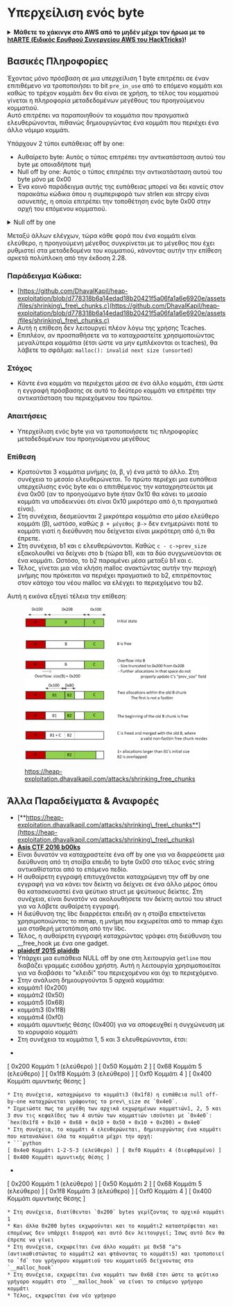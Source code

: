 # Υπερχείλιση ενός byte

<details>

<summary><strong>Μάθετε το χάκινγκ στο AWS από το μηδέν μέχρι τον ήρωα με το</strong> <a href="https://training.hacktricks.xyz/courses/arte"><strong>htARTE (Ειδικός Ερυθρού Συνεργείου AWS του HackTricks)</strong></a><strong>!</strong></summary>

Άλλοι τρόποι υποστήριξης του HackTricks:

* Αν θέλετε να δείτε την **εταιρεία σας να διαφημίζεται στο HackTricks** ή να **κατεβάσετε το HackTricks σε μορφή PDF** ελέγξτε τα [**ΣΧΕΔΙΑ ΣΥΝΔΡΟΜΗΣ**](https://github.com/sponsors/carlospolop)!
* Αποκτήστε το [**επίσημο PEASS & HackTricks swag**](https://peass.creator-spring.com)
* Ανακαλύψτε [**την Οικογένεια PEASS**](https://opensea.io/collection/the-peass-family), τη συλλογή μας από αποκλειστικά [**NFTs**](https://opensea.io/collection/the-peass-family)
* **Εγγραφείτε στη** 💬 [**ομάδα Discord**](https://discord.gg/hRep4RUj7f) ή στη [**ομάδα τηλεγραφήματος**](https://t.me/peass) ή **ακολουθήστε** μας στο **Twitter** 🐦 [**@hacktricks\_live**](https://twitter.com/hacktricks\_live)**.**
* **Μοιραστείτε τα χάκινγκ κόλπα σας υποβάλλοντας PRs στα** [**HackTricks**](https://github.com/carlospolop/hacktricks) και [**HackTricks Cloud**](https://github.com/carlospolop/hacktricks-cloud) αποθετήρια του github.

</details>

## Βασικές Πληροφορίες

Έχοντας μόνο πρόσβαση σε μια υπερχείλιση 1 byte επιτρέπει σε έναν επιτιθέμενο να τροποποιήσει το bit `pre_in_use` από το επόμενο κομμάτι και καθώς το τρέχον κομμάτι δεν θα είναι σε χρήση, το τέλος του κομματιού γίνεται η πληροφορία μεταδεδομένων μεγέθους του προηγούμενου κομματιού.\
Αυτό επιτρέπει να παραποιηθούν τα κομμάτια που πραγματικά ελευθερώνονται, πιθανώς δημιουργώντας ένα κομμάτι που περιέχει ένα άλλο νόμιμο κομμάτι.

Υπάρχουν 2 τύποι ευπάθειας off by one:

* Αυθαίρετο byte: Αυτός ο τύπος επιτρέπει την αντικατάσταση αυτού του byte με οποιαδήποτε τιμή
* Null off by one: Αυτός ο τύπος επιτρέπει την αντικατάσταση αυτού του byte μόνο με 0x00
* Ένα κοινό παράδειγμα αυτής της ευπάθειας μπορεί να δει κανείς στον παρακάτω κώδικα όπου η συμπεριφορά των strlen και strcpy είναι ασυνεπής, η οποία επιτρέπει την τοποθέτηση ενός byte 0x00 στην αρχή του επόμενου κομματιού.

<details>

<summary>Null off by one</summary>
```c
// From https://ctf-wiki.mahaloz.re/pwn/linux/glibc-heap/off_by_one/
int main(void)
{
char buffer[40]="";
void *chunk1;
chunk1 = malloc(24);
puts("Get Input");
gets(buffer);
if(strlen(buffer)==24)
{
strcpy(chunk1,buffer);
}
return 0;
}
```
</details>

Μεταξύ άλλων ελέγχων, τώρα κάθε φορά που ένα κομμάτι είναι ελεύθερο, η προηγούμενη μέγεθος συγκρίνεται με το μέγεθος που έχει ρυθμιστεί στα μεταδεδομένα του κομματιού, κάνοντας αυτήν την επίθεση αρκετά πολύπλοκη από την έκδοση 2.28.

### Παράδειγμα Κώδικα:

* [https://github.com/DhavalKapil/heap-exploitation/blob/d778318b6a14edad18b20421f5a06fa1a6e6920e/assets/files/shrinking\_free\_chunks.c](https://github.com/DhavalKapil/heap-exploitation/blob/d778318b6a14edad18b20421f5a06fa1a6e6920e/assets/files/shrinking\_free\_chunks.c)
* Αυτή η επίθεση δεν λειτουργεί πλέον λόγω της χρήσης Tcaches.
* Επιπλέον, αν προσπαθήσετε να το καταχραστείτε χρησιμοποιώντας μεγαλύτερα κομμάτια (έτσι ώστε να μην εμπλέκονται οι tcaches), θα λάβετε το σφάλμα: `malloc(): invalid next size (unsorted)`

### Στόχος

* Κάντε ένα κομμάτι να περιέχεται μέσα σε ένα άλλο κομμάτι, έτσι ώστε η εγγραφή πρόσβασης σε αυτό το δεύτερο κομμάτι να επιτρέπει την αντικατάσταση του περιεχόμενου του πρώτου.

### Απαιτήσεις

* Υπερχείλιση ενός byte για να τροποποιήσετε τις πληροφορίες μεταδεδομένων του προηγούμενου μεγέθους

### Επίθεση

* Κρατούνται 3 κομμάτια μνήμης (α, β, γ) ένα μετά το άλλο. Στη συνέχεια το μεσαίο ελευθερώνεται. Το πρώτο περιέχει μια ευπάθεια υπερχείλισης ενός byte και ο επιτιθέμενος την καταχρηστεύεται με ένα 0x00 (αν το προηγούμενο byte ήταν 0x10 θα κάνει το μεσαίο κομμάτι να υποδεικνύει ότι είναι 0x10 μικρότερο από ό,τι πραγματικά είναι).
* Στη συνέχεια, δεσμεύονται 2 μικρότερα κομμάτια στο μέσο ελεύθερο κομμάτι (β), ωστόσο, καθώς `β + μέγεθος β->` δεν ενημερώνει ποτέ το κομμάτι γιατί η διεύθυνση που δείχνεται είναι μικρότερη από ό,τι θα έπρεπε.
* Στη συνέχεια, b1 και c ελευθερώνονται. Καθώς `c - c->prev_size` εξακολουθεί να δείχνει στο b (τώρα b1), και τα δύο συγχωνεύονται σε ένα κομμάτι. Ωστόσο, το b2 παραμένει μέσα μεταξύ b1 και c.
* Τέλος, γίνεται μια νέα κλήση malloc ανακτώντας αυτήν την περιοχή μνήμης που πρόκειται να περιέχει πραγματικά το b2, επιτρέποντας στον κάτοχο του νέου malloc να ελέγχει το περιεχόμενο του b2.

Αυτή η εικόνα εξηγεί τέλεια την επίθεση:

<figure><img src="../../.gitbook/assets/image (1247).png" alt=""><figcaption><p><a href="https://heap-exploitation.dhavalkapil.com/attacks/shrinking_free_chunks">https://heap-exploitation.dhavalkapil.com/attacks/shrinking_free_chunks</a></p></figcaption></figure>

## Άλλα Παραδείγματα & Αναφορές

* [**https://heap-exploitation.dhavalkapil.com/attacks/shrinking\_free\_chunks**](https://heap-exploitation.dhavalkapil.com/attacks/shrinking\_free\_chunks)
* [**Asis CTF 2016 b00ks**](https://ctf-wiki.mahaloz.re/pwn/linux/glibc-heap/off\_by\_one/#1-asis-ctf-2016-b00ks)
* Είναι δυνατόν να καταχραστείτε ένα off by one για να διαρρεύσετε μια διεύθυνση από τη στοίβα επειδή το byte 0x00 στο τέλος ενός string αντικαθίσταται από το επόμενο πεδίο.
* Η αυθαίρετη εγγραφή επιτυγχάνεται καταχρώμενη την off by one εγγραφή για να κάνει τον δείκτη να δείχνει σε ένα άλλο μέρος όπου θα κατασκευαστεί ένα ψεύτικο struct με ψεύτικους δείκτες. Στη συνέχεια, είναι δυνατόν να ακολουθήσετε τον δείκτη αυτού του struct για να λάβετε αυθαίρετη εγγραφή.
* Η διεύθυνση της libc διαρρέεται επειδή αν η στοίβα επεκτείνεται χρησιμοποιώντας το mmap, η μνήμη που εκχωρείται από το mmap έχει μια σταθερή μετατόπιση από την libc.
* Τέλος, η αυθαίρετη εγγραφή καταχρώντας γράφει στη διεύθυνση του \_\_free\_hook με ένα one gadget.
* [**plaidctf 2015 plaiddb**](https://ctf-wiki.mahaloz.re/pwn/linux/glibc-heap/off\_by\_one/#instance-2-plaidctf-2015-plaiddb)
* Υπάρχει μια ευπάθεια NULL off by one στη λειτουργία `getline` που διαβάζει γραμμές εισόδου χρήστη. Αυτή η λειτουργία χρησιμοποιείται για να διαβάσει το "κλειδί" του περιεχομένου και όχι το περιεχόμενο.
* Στην ανάλυση δημιουργούνται 5 αρχικά κομμάτια:
* κομμάτι1 (0x200)
* κομμάτι2 (0x50)
* κομμάτι5 (0x68)
* κομμάτι3 (0x1f8)
* κομμάτι4 (0xf0)
* κομμάτι αμυντικής θέσης (0x400) για να αποφευχθεί η συγχώνευση με το κορυφαίο κομμάτι
* Στη συνέχεια τα κομμάτια 1, 5 και 3 ελευθερώνονται, έτσι:
* ```python
[ 0x200 Κομμάτι 1 (ελεύθερο) ] [ 0x50 Κομμάτι 2 ] [ 0x68 Κομμάτι 5 (ελεύθερο) ] [ 0x1f8 Κομμάτι 3 (ελεύθερο) ] [ 0xf0 Κομμάτι 4 ] [ 0x400 Κομμάτι αμυντικής θέσης ]
```
* Στη συνέχεια, καταχρώμενο το κομμάτι3 (0x1f8) η ευπάθεια null off-by-one καταχρώνεται γράφοντας το prev\_size σε `0x4e0`.
* Σημειώστε πως τα μεγέθη των αρχικά εκχωρημένων κομματιών1, 2, 5 και 3 συν τις κεφαλίδες των 4 αυτών των κομματιών ισούνται με `0x4e0`:  `hex(0x1f8 + 0x10 + 0x68 + 0x10 + 0x50 + 0x10 + 0x200) = 0x4e0`
* Στη συνέχεια, το κομμάτι 4 ελευθερώνεται, δημιουργώντας ένα κομμάτι που καταναλώνει όλα τα κομμάτια μέχρι την αρχή:
* ```python
[ 0x4e0 Κομμάτι 1-2-5-3 (ελεύθερο) ] [ 0xf0 Κομμάτι 4 (διεφθαρμένο) ] [ 0x400 Κομμάτι αμυντικής θέσης ]
```
* ```python
[ 0x200 Κομμάτι 1 (ελεύθερο) ] [ 0x50 Κομμάτι 2 ] [ 0x68 Κομμάτι 5 (ελεύθερο) ] [ 0x1f8 Κομμάτι 3 (ελεύθερο) ] [ 0xf0 Κομμάτι 4 ] [ 0x400 Κομμάτι αμυντικής θέσης ]
```
* Στη συνέχεια, διατίθενται `0x200` bytes γεμίζοντας το αρχικό κομμάτι 1
* Και άλλα 0x200 bytes εκχωρούνται και το κομμάτι2 καταστρέφεται και επομένως δεν υπάρχει διαρροή και αυτό δεν λειτουργεί; Ίσως αυτό δεν θα έπρεπε να γίνει
* Στη συνέχεια, εκχωρείται ένα άλλο κομμάτι με 0x58 "a"s (αντικαθιστώντας το κομμάτι2 και φτάνοντας το κομμάτι5) και τροποποιεί το `fd` του γρήγορου κομματιού του κομματιού5 δείχνοντας στο `__malloc_hook`
* Στη συνέχεια, εκχωρείται ένα κομμάτι των 0x68 έτσι ώστε το ψεύτικο γρήγορο κομμάτι στο `__malloc_hook` να είναι το επόμενο γρήγορο κομμάτι
* Τέλος, εκχωρείται ένα νέο γρήγορο
